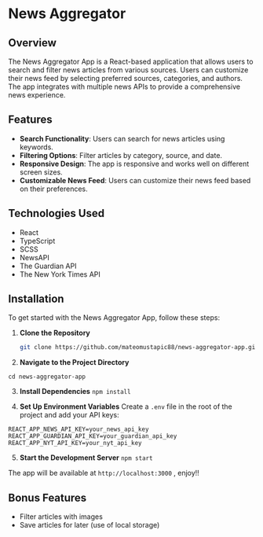 # News Aggregator

## Overview

The News Aggregator App is a React-based application that allows users to search and filter news articles from various sources. Users can customize their news feed by selecting preferred sources, categories, and authors. The app integrates with multiple news APIs to provide a comprehensive news experience.

## Features

- **Search Functionality**: Users can search for news articles using keywords.
- **Filtering Options**: Filter articles by category, source, and date.
- **Responsive Design**: The app is responsive and works well on different screen sizes.
- **Customizable News Feed**: Users can customize their news feed based on their preferences.

## Technologies Used

- React
- TypeScript
- SCSS
- NewsAPI
- The Guardian API
- The New York Times API

## Installation

To get started with the News Aggregator App, follow these steps:

1. **Clone the Repository**

   ```bash
   git clone https://github.com/mateomustapic88/news-aggregator-app.git
   ```

2. **Navigate to the Project Directory**

`cd news-aggregator-app`

3. **Install Dependencies**
   `npm install`

4. **Set Up Environment Variables**
   Create a `.env` file in the root of the project and add your API keys:

`REACT_APP_NEWS_API_KEY=your_news_api_key`
`REACT_APP_GUARDIAN_API_KEY=your_guardian_api_key`
`REACT_APP_NYT_API_KEY=your_nyt_api_key`

5. **Start the Development Server**
   `npm start`

The app will be available at `http://localhost:3000` , enjoy!!

## Bonus Features

- Filter articles with images
- Save articles for later (use of local storage)
